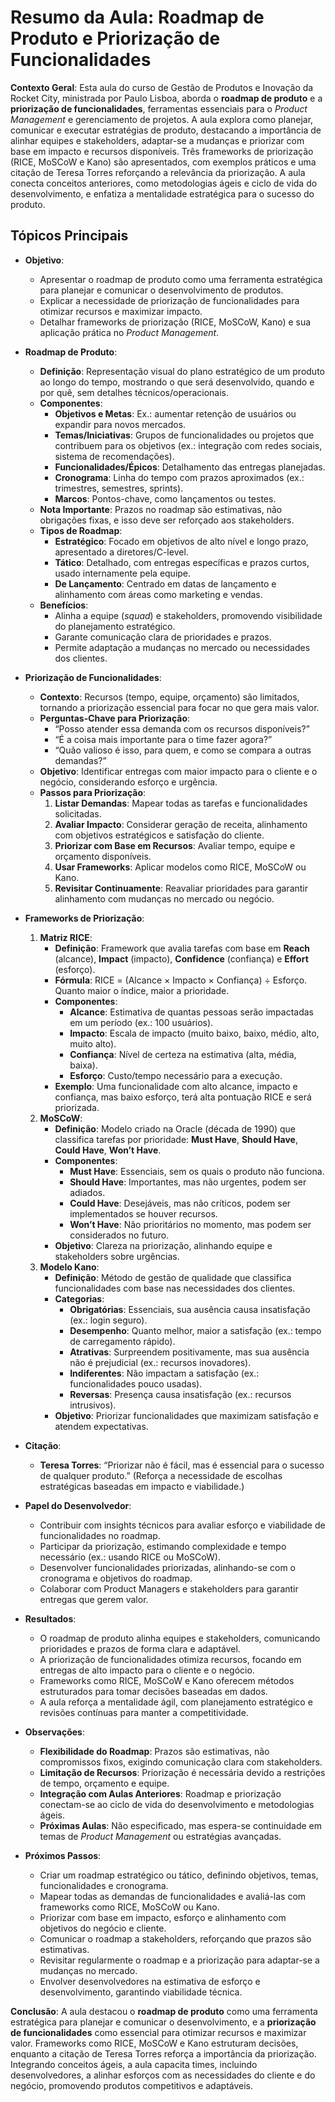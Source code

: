 # Resumo da Aula: Roadmap de Produto e Priorização de Funcionalidades

**Contexto Geral**: Esta aula do curso de Gestão de Produtos e Inovação da Rocket City, ministrada por Paulo Lisboa, aborda o **roadmap de produto** e a **priorização de funcionalidades**, ferramentas essenciais para o *Product Management* e gerenciamento de projetos. A aula explora como planejar, comunicar e executar estratégias de produto, destacando a importância de alinhar equipes e stakeholders, adaptar-se a mudanças e priorizar com base em impacto e recursos disponíveis. Três frameworks de priorização (RICE, MoSCoW e Kano) são apresentados, com exemplos práticos e uma citação de Teresa Torres reforçando a relevância da priorização. A aula conecta conceitos anteriores, como metodologias ágeis e ciclo de vida do desenvolvimento, e enfatiza a mentalidade estratégica para o sucesso do produto.

## Tópicos Principais

- **Objetivo**:
  - Apresentar o roadmap de produto como uma ferramenta estratégica para planejar e comunicar o desenvolvimento de produtos.
  - Explicar a necessidade de priorização de funcionalidades para otimizar recursos e maximizar impacto.
  - Detalhar frameworks de priorização (RICE, MoSCoW, Kano) e sua aplicação prática no *Product Management*.

- **Roadmap de Produto**:
  - **Definição**: Representação visual do plano estratégico de um produto ao longo do tempo, mostrando o que será desenvolvido, quando e por quê, sem detalhes técnicos/operacionais.
  - **Componentes**:
    - **Objetivos e Metas**: Ex.: aumentar retenção de usuários ou expandir para novos mercados.
    - **Temas/Iniciativas**: Grupos de funcionalidades ou projetos que contribuem para os objetivos (ex.: integração com redes sociais, sistema de recomendações).
    - **Funcionalidades/Épicos**: Detalhamento das entregas planejadas.
    - **Cronograma**: Linha do tempo com prazos aproximados (ex.: trimestres, semestres, sprints).
    - **Marcos**: Pontos-chave, como lançamentos ou testes.
  - **Nota Importante**: Prazos no roadmap são estimativas, não obrigações fixas, e isso deve ser reforçado aos stakeholders.
  - **Tipos de Roadmap**:
    - **Estratégico**: Focado em objetivos de alto nível e longo prazo, apresentado a diretores/C-level.
    - **Tático**: Detalhado, com entregas específicas e prazos curtos, usado internamente pela equipe.
    - **De Lançamento**: Centrado em datas de lançamento e alinhamento com áreas como marketing e vendas.
  - **Benefícios**:
    - Alinha a equipe (*squad*) e stakeholders, promovendo visibilidade do planejamento estratégico.
    - Garante comunicação clara de prioridades e prazos.
    - Permite adaptação a mudanças no mercado ou necessidades dos clientes.

- **Priorização de Funcionalidades**:
  - **Contexto**: Recursos (tempo, equipe, orçamento) são limitados, tornando a priorização essencial para focar no que gera mais valor.
  - **Perguntas-Chave para Priorização**:
    - “Posso atender essa demanda com os recursos disponíveis?”
    - “É a coisa mais importante para o time fazer agora?”
    - “Quão valioso é isso, para quem, e como se compara a outras demandas?”
  - **Objetivo**: Identificar entregas com maior impacto para o cliente e o negócio, considerando esforço e urgência.
  - **Passos para Priorização**:
    1. **Listar Demandas**: Mapear todas as tarefas e funcionalidades solicitadas.
    2. **Avaliar Impacto**: Considerar geração de receita, alinhamento com objetivos estratégicos e satisfação do cliente.
    3. **Priorizar com Base em Recursos**: Avaliar tempo, equipe e orçamento disponíveis.
    4. **Usar Frameworks**: Aplicar modelos como RICE, MoSCoW ou Kano.
    5. **Revisitar Continuamente**: Reavaliar prioridades para garantir alinhamento com mudanças no mercado ou negócio.

- **Frameworks de Priorização**:
  1. **Matriz RICE**:
     - **Definição**: Framework que avalia tarefas com base em **Reach** (alcance), **Impact** (impacto), **Confidence** (confiança) e **Effort** (esforço).
     - **Fórmula**: RICE = (Alcance × Impacto × Confiança) ÷ Esforço. Quanto maior o índice, maior a prioridade.
     - **Componentes**:
       - **Alcance**: Estimativa de quantas pessoas serão impactadas em um período (ex.: 100 usuários).
       - **Impacto**: Escala de impacto (muito baixo, baixo, médio, alto, muito alto).
       - **Confiança**: Nível de certeza na estimativa (alta, média, baixa).
       - **Esforço**: Custo/tempo necessário para a execução.
     - **Exemplo**: Uma funcionalidade com alto alcance, impacto e confiança, mas baixo esforço, terá alta pontuação RICE e será priorizada.
  2. **MoSCoW**:
     - **Definição**: Modelo criado na Oracle (década de 1990) que classifica tarefas por prioridade: **Must Have**, **Should Have**, **Could Have**, **Won’t Have**.
     - **Componentes**:
       - **Must Have**: Essenciais, sem os quais o produto não funciona.
       - **Should Have**: Importantes, mas não urgentes, podem ser adiados.
       - **Could Have**: Desejáveis, mas não críticos, podem ser implementados se houver recursos.
       - **Won’t Have**: Não prioritários no momento, mas podem ser considerados no futuro.
     - **Objetivo**: Clareza na priorização, alinhando equipe e stakeholders sobre urgências.
  3. **Modelo Kano**:
     - **Definição**: Método de gestão de qualidade que classifica funcionalidades com base nas necessidades dos clientes.
     - **Categorias**:
       - **Obrigatórias**: Essenciais, sua ausência causa insatisfação (ex.: login seguro).
       - **Desempenho**: Quanto melhor, maior a satisfação (ex.: tempo de carregamento rápido).
       - **Atrativas**: Surpreendem positivamente, mas sua ausência não é prejudicial (ex.: recursos inovadores).
       - **Indiferentes**: Não impactam a satisfação (ex.: funcionalidades pouco usadas).
       - **Reversas**: Presença causa insatisfação (ex.: recursos intrusivos).
     - **Objetivo**: Priorizar funcionalidades que maximizam satisfação e atendem expectativas.

- **Citação**:
  - **Teresa Torres**: “Priorizar não é fácil, mas é essencial para o sucesso de qualquer produto.” (Reforça a necessidade de escolhas estratégicas baseadas em impacto e viabilidade.)

- **Papel do Desenvolvedor**:
  - Contribuir com insights técnicos para avaliar esforço e viabilidade de funcionalidades no roadmap.
  - Participar da priorização, estimando complexidade e tempo necessário (ex.: usando RICE ou MoSCoW).
  - Desenvolver funcionalidades priorizadas, alinhando-se com o cronograma e objetivos do roadmap.
  - Colaborar com Product Managers e stakeholders para garantir entregas que gerem valor.

- **Resultados**:
  - O roadmap de produto alinha equipes e stakeholders, comunicando prioridades e prazos de forma clara e adaptável.
  - A priorização de funcionalidades otimiza recursos, focando em entregas de alto impacto para o cliente e o negócio.
  - Frameworks como RICE, MoSCoW e Kano oferecem métodos estruturados para tomar decisões baseadas em dados.
  - A aula reforça a mentalidade ágil, com planejamento estratégico e revisões contínuas para manter a competitividade.

- **Observações**:
  - **Flexibilidade do Roadmap**: Prazos são estimativas, não compromissos fixos, exigindo comunicação clara com stakeholders.
  - **Limitação de Recursos**: Priorização é necessária devido a restrições de tempo, orçamento e equipe.
  - **Integração com Aulas Anteriores**: Roadmap e priorização conectam-se ao ciclo de vida do desenvolvimento e metodologias ágeis.
  - **Próximas Aulas**: Não especificado, mas espera-se continuidade em temas de *Product Management* ou estratégias avançadas.

- **Próximos Passos**:
  - Criar um roadmap estratégico ou tático, definindo objetivos, temas, funcionalidades e cronograma.
  - Mapear todas as demandas de funcionalidades e avaliá-las com frameworks como RICE, MoSCoW ou Kano.
  - Priorizar com base em impacto, esforço e alinhamento com objetivos do negócio e cliente.
  - Comunicar o roadmap a stakeholders, reforçando que prazos são estimativas.
  - Revisitar regularmente o roadmap e a priorização para adaptar-se a mudanças no mercado.
  - Envolver desenvolvedores na estimativa de esforço e desenvolvimento, garantindo viabilidade técnica.

**Conclusão**: A aula destacou o **roadmap de produto** como uma ferramenta estratégica para planejar e comunicar o desenvolvimento, e a **priorização de funcionalidades** como essencial para otimizar recursos e maximizar valor. Frameworks como RICE, MoSCoW e Kano estruturam decisões, enquanto a citação de Teresa Torres reforça a importância da priorização. Integrando conceitos ágeis, a aula capacita times, incluindo desenvolvedores, a alinhar esforços com as necessidades do cliente e do negócio, promovendo produtos competitivos e adaptáveis.